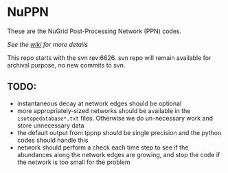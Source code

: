 # NuPPN

These are the NuGrid Post-Processing Network (PPN) codes. 

_See the [wiki](https://github.com/NuGrid/NuPPN/wiki) for more details_

This repo starts with the svn rev:6626. svn repo will remain available for archival purpose, no new commits to svn.

## TODO:

* instantaneous decay at network edges should be optional
* more appropriately-sized networks should be available in the
  `isotopedatabase*.txt` files. Otherwise we do un-necessary work and store
  unnecessary data
* the default output from tppnp should be single precision and the python codes
  should handle this
* network should perform a check each time step to see if the abundances along
  the network edges are growing, and stop the code if the network is too small
  for the problem
